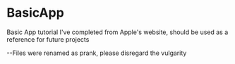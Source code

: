 # BasicApp
Basic App tutorial I've completed from Apple's website, should be used as a reference for future projects


--Files were renamed as prank, please disregard the vulgarity
